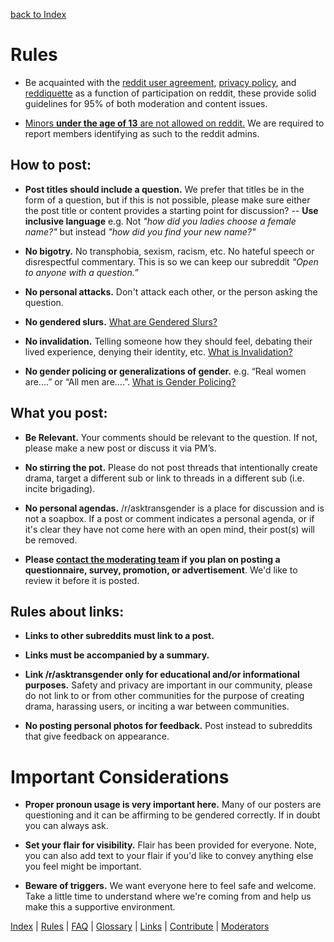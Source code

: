 [back to Index](/w/asktransgender/index)

# Rules

* Be acquainted with the [reddit user agreement](/help/useragreement), [privacy policy](/help/privacypolicy), and [reddiquette](/help/reddiquette) as a function of participation on reddit, these provide solid guidelines for 95% of both moderation and content issues.

* [Minors **under the age of 13** are not allowed on reddit.](/wiki/privacypolicy#wiki_children_under_13) We are required to report members identifying as such to the reddit admins.

## How to post:

* **Post titles should include a question.** 
We prefer that titles be in the form of a question, but if this is not possible, please make sure either the post title or content provides a starting point for discussion? -- **Use inclusive language** e.g. Not *"how did you ladies choose a female name?"* but instead *"how did you find your new name?"*

* **No bigotry.** No transphobia, sexism, racism, etc. No hateful speech or disrespectful commentary. This is so we can keep our subreddit *"Open to anyone with a question.”*

* **No personal attacks.** Don't attack each other, or the person asking the question. 

* **No gendered slurs.** [What are Gendered Slurs?](/r/asktransgender/wiki/genderedslurs)

* **No invalidation.** Telling someone how they should feel, debating their lived experience, denying their identity, etc. [What is Invalidation?](/r/asktransgender/wiki/invalidation)

* **No gender policing or generalizations of gender.** e.g. “Real women are....” or  “All men are....”. [What is Gender Policing?](/r/asktransgender/wiki/genderpolicing)

## What you post:

* **Be Relevant.** Your comments should be relevant to the question. If not, please make a new post or discuss it via PM’s.

* **No stirring the pot.** Please do not post threads that intentionally create drama, target a different sub or link to threads in a different sub (i.e. incite brigading).

* **No personal agendas.** /r/asktransgender is a place for discussion and is not a soapbox. If a post or comment indicates a personal agenda, or if it's clear they have not come here with an open mind, their post(s) will be removed.

* **Please [contact the moderating team](http://www.reddit.com/message/compose?to=%2Fr%2Fasktransgender) if you plan on posting a questionnaire, survey, promotion, or advertisement**. We'd like to review it before it is posted.

## Rules about links:

* **Links to other subreddits must link to a post.**

* **Links must be accompanied by a summary.**

* **Link /r/asktransgender only for educational and/or informational purposes.** Safety and privacy are important in our community, please do not link to or from other communities for the purpose of creating drama, harassing users, or inciting a war between communities.

* **No posting personal photos for feedback.**  Post instead to subreddits that give feedback on appearance. 

# Important Considerations

* **Proper pronoun usage is very important here.** Many of our posters are questioning and it can be affirming to be gendered correctly. If in doubt you can always ask.

* **Set your flair for visibility.** Flair has been provided for everyone. Note, you can also add text to your flair if you'd like to convey anything else you feel might be important.

* **Beware of triggers.**  We want everyone here to feel safe and welcome. Take a little time to understand where we're coming from and help us make this a supportive environment.

[Index](https://github.com/MissTeapot/LGBT-Wikis/blob/main/github_wiki/asktransgender/index) | [Rules](w/asktransgender/rules) | [FAQ](w/asktransgender/faq) | [Glossary](w/asktransgender/glossary) | [Links](w/asktransgender/linked) | [Contribute](w/asktransgender/contribute) | [Moderators](http://www.reddit.com/message/compose?to=%2Fr%2Fasktransgender.md)